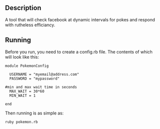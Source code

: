 Description
-----------

A tool that will check facebook at dynamic intervals for pokes and respond with rutheless efficiancy.

Running
-------

Before you run, you need to create a config.rb file. The contents of which will look like this:

    module PokemonConfig

      USERNAME = "myemail@address.com"
      PASSWORD = "mypassword"

    #min and max wait time in seconds
      MAX_WAIT = 30*60
      MIN_WAIT = 1

    end

Then running is as simple as:

    ruby pokemon.rb
